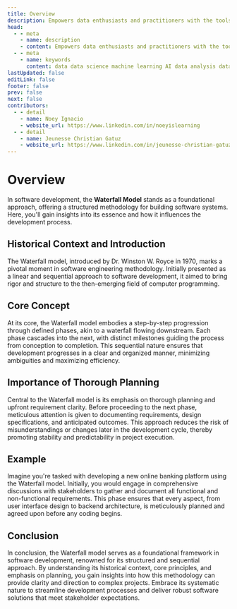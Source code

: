 ```yaml
---
title: Overview
description: Empowers data enthusiasts and practitioners with the tools and knowledge to unlock the potential of data.
head:
  - - meta
    - name: description
    - content: Empowers data enthusiasts and practitioners with the tools and knowledge to unlock the potential of data.
  - - meta
    - name: keywords
      content: data data science machine learning AI data analysis data-driven data enthusiasts data practitioners
lastUpdated: false
editLink: false
footer: false
prev: false
next: false
contributors:
  - - detail
    - name: Noey Ignacio
    - website_url: https://www.linkedin.com/in/noeyislearning
  - - detail
    - name: Jeunesse Christian Gatuz
    - website_url: https://www.linkedin.com/in/jeunesse-christian-gatuz-aaa156157/
---
```


# Overview

In software development, the **Waterfall Model** stands as a foundational approach, offering a structured methodology for building software systems. Here, you'll gain insights into its essence and how it influences the development process.

## Historical Context and Introduction

The Waterfall model, introduced by Dr. Winston W. Royce in 1970, marks a pivotal moment in software engineering methodology. Initially presented as a linear and sequential approach to software development, it aimed to bring rigor and structure to the then-emerging field of computer programming.

## Core Concept

At its core, the Waterfall model embodies a step-by-step progression through defined phases, akin to a waterfall flowing downstream. Each phase cascades into the next, with distinct milestones guiding the process from conception to completion. This sequential nature ensures that development progresses in a clear and organized manner, minimizing ambiguities and maximizing efficiency.

## Importance of Thorough Planning

Central to the Waterfall model is its emphasis on thorough planning and upfront requirement clarity. Before proceeding to the next phase, meticulous attention is given to documenting requirements, design specifications, and anticipated outcomes. This approach reduces the risk of misunderstandings or changes later in the development cycle, thereby promoting stability and predictability in project execution.

## Example

Imagine you're tasked with developing a new online banking platform using the Waterfall model. Initially, you would engage in comprehensive discussions with stakeholders to gather and document all functional and non-functional requirements. This phase ensures that every aspect, from user interface design to backend architecture, is meticulously planned and agreed upon before any coding begins.

## Conclusion

In conclusion, the Waterfall model serves as a foundational framework in software development, renowned for its structured and sequential approach. By understanding its historical context, core principles, and emphasis on planning, you gain insights into how this methodology can provide clarity and direction to complex projects. Embrace its systematic nature to streamline development processes and deliver robust software solutions that meet stakeholder expectations.
